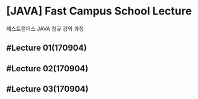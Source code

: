 # [JAVA] Fast Campus School Lecture

패스트캠퍼스 JAVA 정규 강의 과정

## #Lecture 01(170904)

## #Lecture 02(170904)

## #Lecture 03(170904)
